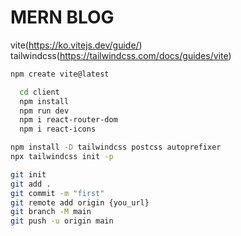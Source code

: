 # MERN BLOG

vite(https://ko.vitejs.dev/guide/)
tailwindcss(https://tailwindcss.com/docs/guides/vite)

```bash
npm create vite@latest

  cd client  
  npm install
  npm run dev
  npm i react-router-dom
  npm i react-icons
```

```bash
npm install -D tailwindcss postcss autoprefixer
npx tailwindcss init -p
```

```bash
git init
git add .
git commit -m "first"
git remote add origin {you_url}
git branch -M main
git push -u origin main
```